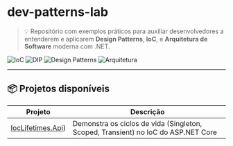 # dev-patterns-lab

> 💡 Repositório com exemplos práticos para auxiliar desenvolvedores a entenderem e aplicarem **Design Patterns**, **IoC**, e **Arquitetura de Software** moderna com .NET.

![IoC](https://img.shields.io/badge/IoC-Injeção%20de%20Dependência-purple)
![DIP](https://img.shields.io/badge/SOLID-DIP-blue)
![Design Patterns](https://img.shields.io/badge/Design%20Patterns-GoF%20e%20Boas%20Práticas-orange)
![Arquitetura](https://img.shields.io/badge/Arquitetura-Camada%20e%20Clean-lightgrey)

---

## 📦 Projetos disponíveis

| Projeto                                                                                              | Descrição                                                                         |
| ---------------------------------------------------------------------------------------------------- | --------------------------------------------------------------------------------- |
| [IocLifetimes.Api](https://github.com/flavio-santos-ti/dev-patterns-lab/tree/main/IocLifeTimes.Api)) | Demonstra os ciclos de vida (Singleton, Scoped, Transient) no IoC do ASP.NET Core |

